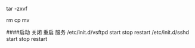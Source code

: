 tar -zxvf

rm
cp
mv

####启动 关闭 重启 服务
/etc/init.d/vsftpd start stop restart
/etc/init.d/sshd start stop restart

